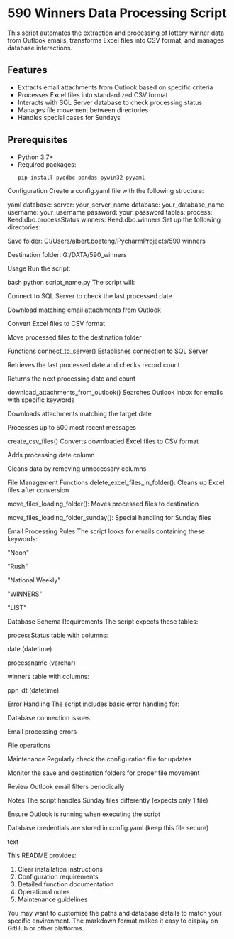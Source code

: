# 590 Winners Data Processing Script

This script automates the extraction and processing of lottery winner data from Outlook emails, transforms Excel files into CSV format, and manages database interactions.

## Features

- Extracts email attachments from Outlook based on specific criteria
- Processes Excel files into standardized CSV format
- Interacts with SQL Server database to check processing status
- Manages file movement between directories
- Handles special cases for Sundays

## Prerequisites

- Python 3.7+
- Required packages:
  ```bash
  pip install pyodbc pandas pywin32 pyyaml
Configuration
Create a config.yaml file with the following structure:

yaml
database:
  server: your_server_name
  database: your_database_name
  username: your_username
  password: your_password
tables:
  process: Keed.dbo.processStatus
  winners: Keed.dbo.winners
Set up the following directories:

Save folder: C:/Users/albert.boateng/PycharmProjects/590 winners

Destination folder: G:/DATA/590_winners

Usage
Run the script:

bash
python script_name.py
The script will:

Connect to SQL Server to check the last processed date

Download matching email attachments from Outlook

Convert Excel files to CSV format

Move processed files to the destination folder

Functions
connect_to_server()
Establishes connection to SQL Server

Retrieves the last processed date and checks record count

Returns the next processing date and count

download_attachments_from_outlook()
Searches Outlook inbox for emails with specific keywords

Downloads attachments matching the target date

Processes up to 500 most recent messages

create_csv_files()
Converts downloaded Excel files to CSV format

Adds processing date column

Cleans data by removing unnecessary columns

File Management Functions
delete_excel_files_in_folder(): Cleans up Excel files after conversion

move_files_loading_folder(): Moves processed files to destination

move_files_loading_folder_sunday(): Special handling for Sunday files

Email Processing Rules
The script looks for emails containing these keywords:

"Noon"

"Rush"

"National Weekly"

"WINNERS"

"LIST"

Database Schema Requirements
The script expects these tables:

processStatus table with columns:

date (datetime)

processname (varchar)

winners table with columns:

ppn_dt (datetime)

Error Handling
The script includes basic error handling for:

Database connection issues

Email processing errors

File operations

Maintenance
Regularly check the configuration file for updates

Monitor the save and destination folders for proper file movement

Review Outlook email filters periodically

Notes
The script handles Sunday files differently (expects only 1 file)

Ensure Outlook is running when executing the script

Database credentials are stored in config.yaml (keep this file secure)

text

This README provides:
1. Clear installation instructions
2. Configuration requirements
3. Detailed function documentation
4. Operational notes
5. Maintenance guidelines

You may want to customize the paths and database details to match your specific environment. The markdown format makes it easy to display on GitHub or other platforms.
